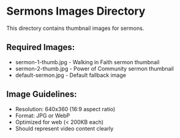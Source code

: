 # Sermons Images Directory

This directory contains thumbnail images for sermons.

## Required Images:

- sermon-1-thumb.jpg - Walking in Faith sermon thumbnail
- sermon-2-thumb.jpg - Power of Community sermon thumbnail
- default-sermon.jpg - Default fallback image

## Image Guidelines:

- Resolution: 640x360 (16:9 aspect ratio)
- Format: JPG or WebP
- Optimized for web (< 200KB each)
- Should represent video content clearly
